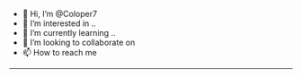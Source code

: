 - 👋 Hi, I’m @Coloper7
- 👀 I’m interested in ..
- 🌱 I’m currently learning .. 
- 💞️ I’m looking to collaborate on    
- 📫 How to reach me   
---------
